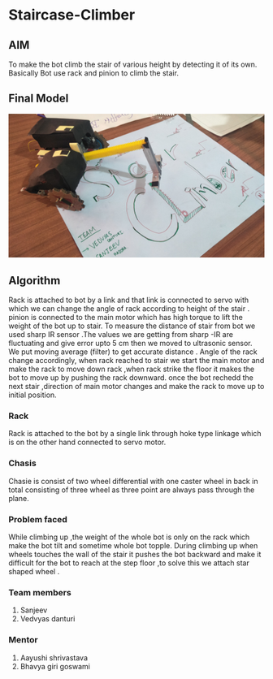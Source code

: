 # Staircase-Climber


## AIM   
To make the bot climb the stair of various height by detecting it of its own. 
Basically Bot use rack and pinion to climb the stair.
## Final Model
![](stairclimber.jpg)

## Algorithm  
Rack is attached to bot by a link and that link is connected to servo with which we can change the angle of rack according to height of the stair . pinion is connected to the main motor which has high torque to lift the weight of the bot up to stair.
To measure the distance of stair from bot we used sharp IR sensor .The values we are getting from sharp -IR  are fluctuating and give error upto 5 cm then we moved to ultrasonic sensor. We put moving average (filter) to get accurate distance .
Angle of the rack change accordingly, when rack reached to stair we start the main motor and make the rack to move down rack ,when rack strike  the floor  it makes the bot to move up by pushing the rack downward.
once the bot rechedd the next stair ,direction of main motor changes and make the  rack to move up to initial position.

### Rack
Rack is attached to the bot by a single link through hoke type linkage which is on the other hand connected to servo motor.

### Chasis 
Chasie is consist of two wheel differential with one caster wheel in back in total consisting of three wheel as three point are always pass through the plane.

### Problem faced  
While climbing up ,the weight of the whole bot is only on the rack which make the bot  tilt and sometime whole bot topple.
During climbing up when wheels touches the wall of the stair it pushes the bot backward and make it difficult for the bot to reach at the  step floor ,to solve this we attach star shaped wheel .
### Team members
1. Sanjeev 
2. Vedvyas danturi
### Mentor
1. Aayushi shrivastava
2. Bhavya giri goswami 
